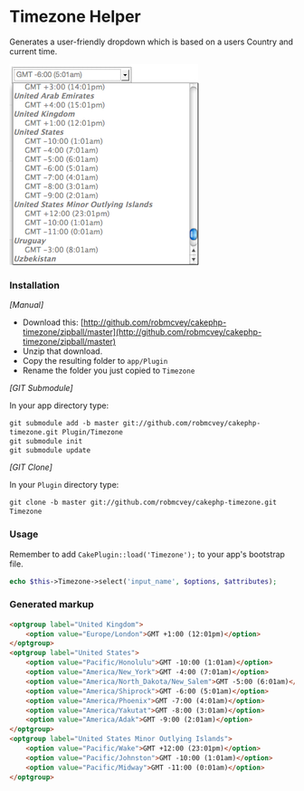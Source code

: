 # Timezone Helper

Generates a user-friendly dropdown which is based on a users Country and current time.

![screen](/timezone-screen.png)

### Installation

_[Manual]_

* Download this: [http://github.com/robmcvey/cakephp-timezone/zipball/master](http://github.com/robmcvey/cakephp-timezone/zipball/master)
* Unzip that download.
* Copy the resulting folder to `app/Plugin`
* Rename the folder you just copied to `Timezone`

_[GIT Submodule]_

In your app directory type:

```shell
git submodule add -b master git://github.com/robmcvey/cakephp-timezone.git Plugin/Timezone
git submodule init
git submodule update
```

_[GIT Clone]_

In your `Plugin` directory type:

```shell
git clone -b master git://github.com/robmcvey/cakephp-timezone.git Timezone
```

### Usage

Remember to add `CakePlugin::load('Timezone');` to your app's bootstrap file. 

```php
echo $this->Timezone->select('input_name', $options, $attributes);
```

### Generated markup

```html
<optgroup label="United Kingdom">
	<option value="Europe/London">GMT +1:00 (12:01pm)</option>
</optgroup>
<optgroup label="United States">
	<option value="Pacific/Honolulu">GMT -10:00 (1:01am)</option>
	<option value="America/New_York">GMT -4:00 (7:01am)</option>
	<option value="America/North_Dakota/New_Salem">GMT -5:00 (6:01am)</option>
	<option value="America/Shiprock">GMT -6:00 (5:01am)</option>
	<option value="America/Phoenix">GMT -7:00 (4:01am)</option>
	<option value="America/Yakutat">GMT -8:00 (3:01am)</option>
	<option value="America/Adak">GMT -9:00 (2:01am)</option>
</optgroup>
<optgroup label="United States Minor Outlying Islands">
	<option value="Pacific/Wake">GMT +12:00 (23:01pm)</option>
	<option value="Pacific/Johnston">GMT -10:00 (1:01am)</option>
	<option value="Pacific/Midway">GMT -11:00 (0:01am)</option>
</optgroup>
```
